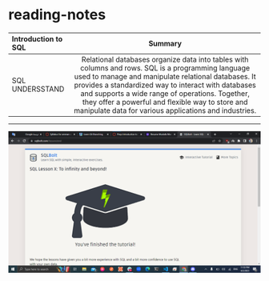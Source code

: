 # reading-notes

| Introduction to SQL       | Summary 
| :---        |    :----:   
| SQL UNDERSSTAND| Relational databases organize data into tables with columns and rows. SQL is a programming language used to manage and manipulate relational databases. It provides a standardized way to interact with databases and supports a wide range of operations. Together, they offer a powerful and flexible way to store and manipulate data for various applications and industries.
       
---



![SQL Practice](./ScreenShot/Screenshot3.png)

       
